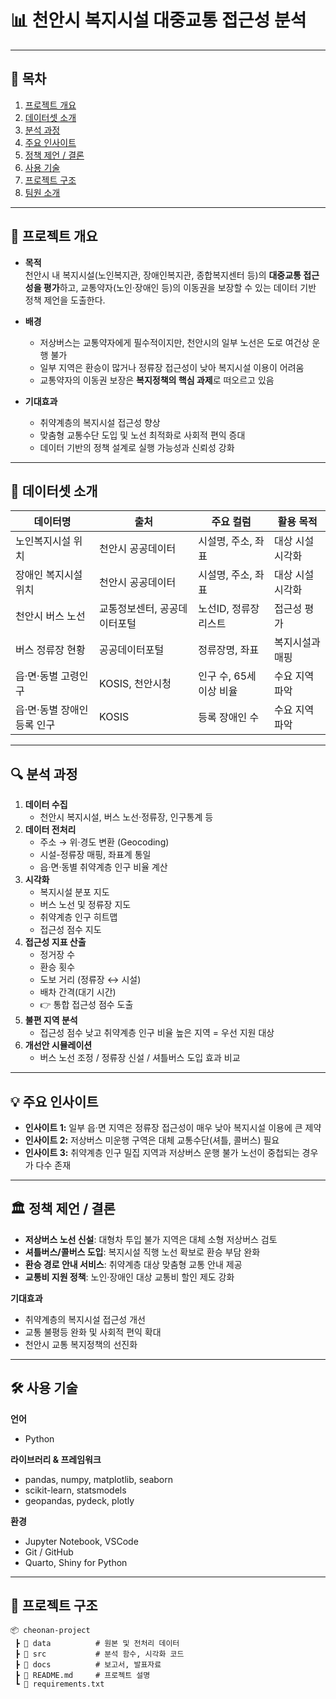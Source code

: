 # 📊 천안시 복지시설 대중교통 접근성 분석

---

## 📌 목차
1. [프로젝트 개요](#-프로젝트-개요)  
2. [데이터셋 소개](#-데이터셋-소개)  
3. [분석 과정](#-분석-과정)  
4. [주요 인사이트](#-주요-인사이트)  
5. [정책 제언 / 결론](#-정책-제언--결론)  
6. [사용 기술](#-사용-기술)  
7. [프로젝트 구조](#-프로젝트-구조)  
8. [팀원 소개](#-팀원-소개)

---

## 📝 프로젝트 개요
- **목적**  
  천안시 내 복지시설(노인복지관, 장애인복지관, 종합복지센터 등)의 **대중교통 접근성을 평가**하고, 교통약자(노인·장애인 등)의 이동권을 보장할 수 있는 데이터 기반 정책 제언을 도출한다.  

- **배경**  
  - 저상버스는 교통약자에게 필수적이지만, 천안시의 일부 노선은 도로 여건상 운행 불가  
  - 일부 지역은 환승이 많거나 정류장 접근성이 낮아 복지시설 이용이 어려움  
  - 교통약자의 이동권 보장은 **복지정책의 핵심 과제**로 떠오르고 있음  

- **기대효과**  
  - 취약계층의 복지시설 접근성 향상  
  - 맞춤형 교통수단 도입 및 노선 최적화로 사회적 편익 증대  
  - 데이터 기반의 정책 설계로 실행 가능성과 신뢰성 강화  

---

## 📂 데이터셋 소개
| 데이터명 | 출처 | 주요 컬럼 | 활용 목적 |
|----------|------|-----------|-----------|
| 노인복지시설 위치 | 천안시 공공데이터 | 시설명, 주소, 좌표 | 대상 시설 시각화 |
| 장애인 복지시설 위치 | 천안시 공공데이터 | 시설명, 주소, 좌표 | 대상 시설 시각화 |
| 천안시 버스 노선 | 교통정보센터, 공공데이터포털 | 노선ID, 정류장 리스트 | 접근성 평가 |
| 버스 정류장 현황 | 공공데이터포털 | 정류장명, 좌표 | 복지시설과 매핑 |
| 읍·면·동별 고령인구 | KOSIS, 천안시청 | 인구 수, 65세 이상 비율 | 수요 지역 파악 |
| 읍·면·동별 장애인 등록 인구 | KOSIS | 등록 장애인 수 | 수요 지역 파악 |

---

## 🔍 분석 과정
1. **데이터 수집**  
   - 천안시 복지시설, 버스 노선·정류장, 인구통계 등  
2. **데이터 전처리**  
   - 주소 → 위·경도 변환 (Geocoding)  
   - 시설-정류장 매핑, 좌표계 통일  
   - 읍·면·동별 취약계층 인구 비율 계산  
3. **시각화**  
   - 복지시설 분포 지도  
   - 버스 노선 및 정류장 지도  
   - 취약계층 인구 히트맵  
   - 접근성 점수 지도  
4. **접근성 지표 산출**  
   - 정거장 수  
   - 환승 횟수  
   - 도보 거리 (정류장 ↔ 시설)  
   - 배차 간격(대기 시간)  
   - 👉 통합 접근성 점수 도출  
5. **불편 지역 분석**  
   - 접근성 점수 낮고 취약계층 인구 비율 높은 지역 = 우선 지원 대상  
6. **개선안 시뮬레이션**  
   - 버스 노선 조정 / 정류장 신설 / 셔틀버스 도입 효과 비교  

---

## 💡 주요 인사이트
- **인사이트 1:** 일부 읍·면 지역은 정류장 접근성이 매우 낮아 복지시설 이용에 큰 제약  
- **인사이트 2:** 저상버스 미운행 구역은 대체 교통수단(셔틀, 콜버스) 필요  
- **인사이트 3:** 취약계층 인구 밀집 지역과 저상버스 운행 불가 노선이 중첩되는 경우가 다수 존재  

---

## 🏛 정책 제언 / 결론
- **저상버스 노선 신설**: 대형차 투입 불가 지역은 대체 소형 저상버스 검토  
- **셔틀버스/콜버스 도입**: 복지시설 직행 노선 확보로 환승 부담 완화  
- **환승 경로 안내 서비스**: 취약계층 대상 맞춤형 교통 안내 제공  
- **교통비 지원 정책**: 노인·장애인 대상 교통비 할인 제도 강화  

**기대효과**  
- 취약계층의 복지시설 접근성 개선  
- 교통 불평등 완화 및 사회적 편익 확대  
- 천안시 교통 복지정책의 선진화  

---

## 🛠 사용 기술
**언어**  
- Python  

**라이브러리 & 프레임워크**  
- pandas, numpy, matplotlib, seaborn  
- scikit-learn, statsmodels  
- geopandas, pydeck, plotly  

**환경**  
- Jupyter Notebook, VSCode  
- Git / GitHub  
- Quarto, Shiny for Python  

---

## 📁 프로젝트 구조
```plaintext
📦 cheonan-project
 ┣ 📂 data          # 원본 및 전처리 데이터
 ┣ 📂 src           # 분석 함수, 시각화 코드
 ┣ 📂 docs          # 보고서, 발표자료
 ┣ 📜 README.md     # 프로젝트 설명
 ┗ 📜 requirements.txt
